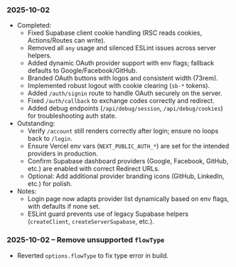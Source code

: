 ### 2025-10-02
- Completed: 
  - Fixed Supabase client cookie handling (RSC reads cookies, Actions/Routes can write).
  - Removed all `any` usage and silenced ESLint issues across server helpers.
  - Added dynamic OAuth provider support with env flags; fallback defaults to Google/Facebook/GitHub.
  - Branded OAuth buttons with logos and consistent width (73rem).
  - Implemented robust logout with cookie clearing (`sb-*` tokens).
  - Added `/auth/signin` route to handle OAuth securely on the server.
  - Fixed `/auth/callback` to exchange codes correctly and redirect.
  - Added debug endpoints (`/api/debug/session`, `/api/debug/cookies`) for troubleshooting auth state.
- Outstanding:
  - Verify `/account` still renders correctly after login; ensure no loops back to `/login`.
  - Ensure Vercel env vars (`NEXT_PUBLIC_AUTH_*`) are set for the intended providers in production.
  - Confirm Supabase dashboard providers (Google, Facebook, GitHub, etc.) are enabled with correct Redirect URLs.
  - Optional: Add additional provider branding icons (GitHub, LinkedIn, etc.) for polish.
- Notes:
  - Login page now adapts provider list dynamically based on env flags, with defaults if none set.
  - ESLint guard prevents use of legacy Supabase helpers (`createClient`, `createServerSupabase`, etc.).


### 2025-10-02 – Remove unsupported `flowType`
- Reverted `options.flowType` to fix type error in build.
